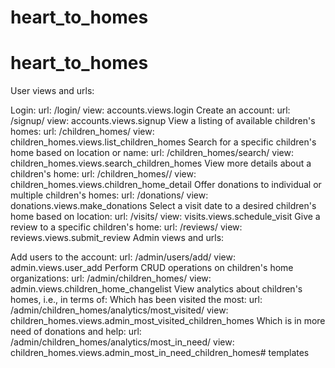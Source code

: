 # heart_to_homes
# heart_to_homes

User views and urls:

Login:
url: /login/
view: accounts.views.login
Create an account:
url: /signup/
view: accounts.views.signup
View a listing of available children's homes:
url: /children_homes/
view: children_homes.views.list_children_homes
Search for a specific children's home based on location or name:
url: /children_homes/search/
view: children_homes.views.search_children_homes
View more details about a children's home:
url: /children_homes/<pk>/
view: children_homes.views.children_home_detail
Offer donations to individual or multiple children's homes:
url: /donations/
view: donations.views.make_donations
Select a visit date to a desired children's home based on location:
url: /visits/
view: visits.views.schedule_visit
Give a review to a specific children's home:
url: /reviews/
view: reviews.views.submit_review
Admin views and urls:

Add users to the account:
url: /admin/users/add/
view: admin.views.user_add
Perform CRUD operations on children's home organizations:
url: /admin/children_homes/
view: admin.views.children_home_changelist
View analytics about children's homes, i.e., in terms of:
Which has been visited the most:
url: /admin/children_homes/analytics/most_visited/
view: children_homes.views.admin_most_visited_children_homes
Which is in more need of donations and help:
url: /admin/children_homes/analytics/most_in_need/
view: children_homes.views.admin_most_in_need_children_homes# templates
